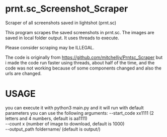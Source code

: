 # prnt.sc_Screenshot_Scraper
Scraper of all screenshots saved in lightshot (prnt.sc)

This program scrapes the saved screenshots in prnt.sc. The images are saved in local folder output. It uses threads to execute.

Please consider scraping may be ILLEGAL.

The code is originally from https://github.com/mitchelljy/Prntsc_Scraper but i made the code run faster using threads, about half of the time, and the code was not working because of some components changed and also the urls are changed.

# USAGE
you can execute it with python3 main.py and it will run with default parameters
you can use the following arguments:
--start_code xx1111 (2 letters and 4 numbers, default is aa1111)   
--count x (number of image to download, default is 1000)   
--output_path foldername/ (default is output/)   
